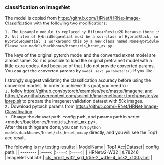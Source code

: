 ### classification on ImageNet
The model is copied from <https://github.com/HRNet/HRNet-Image-Classification> with the following two modifications:

```bash
1. The Upsample module is replaced by BilinearResize2D because there is no native support of nearest resizing in mxnet.
2. All item of HybridSequential must be a sub-class of HybridBlock, so it is not possible to put None into a
HybridSequential. I workaround this by a new class named NoneHybridBlock.
Please see models/backbones/hrnet/cls_hrnet_mx.py.
```

The keys of the original pytorch model and the converted mxnet model are almost same. So it is possible to load the original
pretrained model with a little extra codes. And because of that, I do not provide converted params. You can get the converted params
by `model.save_parameters()` if you like.

I strongly suggest validating the classification accuracy before using the converted models. In order to achieve this goal,
you need to :<br>
`1.` follow <https://github.com/pytorch/examples/tree/master/imagenet> and <https://raw.githubusercontent.com/soumith/imagenetloader.torch/master/valprep.sh>
to prepare the imagenet validation dataset with 50k images. <br>
`2.` Download pytorch params from <https://github.com/HRNet/HRNet-Image-Classification>. <br>
`3.` Change the dataset path, config path, and params path in script <models/backbones/hrnet/cls_hrnet_mx.py>. <br>
After these things are done, you can run `python models/backbones/hrnet/cls_hrnet_mx.py` directly, and you will see the Top1 acc result.

The following is my testing results:
|  ModelName   | Top1 Acc|Dataset          | config path |
| --------     | :-----:          |:-----:          |:-----:      |
| HRNetv2-W32  |  0.78246     |ImageNet val 50k |  [cls_hrnet_w32_sgd_lr5e-2_wd1e-4_bs32_x100.yaml](models/backbones/hrnet/torch_hrnet_cfgs/cls/cls_hrnet_w32_sgd_lr5e-2_wd1e-4_bs32_x100.yaml) |
